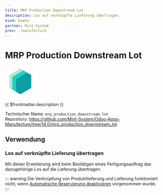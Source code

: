 ```yaml
---
title: MRP Production Downstream Lot
description: Los auf verknüpfte Lieferung übertragen.
kind: howto
partner: Mint-System
prev: ./manufacture
---
```


# MRP Production Downstream Lot

![icon_oms_box](attachments/icons_odoo_mint_system.png)

{{ $frontmatter.description }}

Technischer Name: `mrp_production_downstream_lot`\
Repository: <https://github.com/Mint-System/Odoo-Apps-Manufacture/tree/14.0/mrp_production_downstream_lot>

## Verwendung

### Los auf verknüpfte Lieferung übertragen

Mit dieser Erweiterung wird beim Bestätigen eines Fertigungsauftrag das dazugehörige Los auf die Lieferung übertragen.

::: warning
Die Verknüpfung von Produktlieferung und Lieferung funktioniert nicht, wenn [Automatische Reservierung deaktivieren](Stock%20Operations.md#Automatische%20Reservierung%20deaktivieren) vorgenommen wurde.
:::
